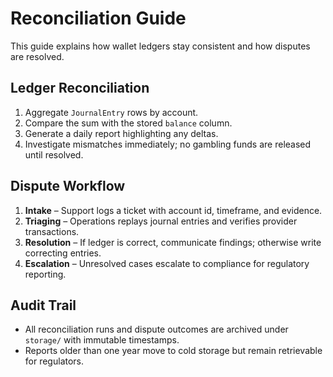 # Reconciliation Guide

This guide explains how wallet ledgers stay consistent and how disputes are resolved.

## Ledger Reconciliation

1. Aggregate `JournalEntry` rows by account.
2. Compare the sum with the stored `balance` column.
3. Generate a daily report highlighting any deltas.
4. Investigate mismatches immediately; no gambling funds are released until resolved.

## Dispute Workflow

1. **Intake** – Support logs a ticket with account id, timeframe, and evidence.
2. **Triaging** – Operations replays journal entries and verifies provider transactions.
3. **Resolution** – If ledger is correct, communicate findings; otherwise write correcting entries.
4. **Escalation** – Unresolved cases escalate to compliance for regulatory reporting.

## Audit Trail

- All reconciliation runs and dispute outcomes are archived under `storage/` with immutable timestamps.
- Reports older than one year move to cold storage but remain retrievable for regulators.

